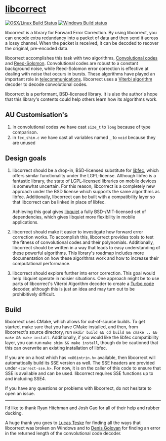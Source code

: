 [libcorrect](https://github.com/quiet/libcorrect)
===========
[![OSX/Linux Build Status](https://travis-ci.org/quiet/libcorrect.svg?branch=master)](https://travis-ci.org/quiet/libcorrect)
[![Windows Build status](https://ci.appveyor.com/api/projects/status/i3e84jmj00fa5my8/branch/master?svg=true)](https://ci.appveyor.com/project/brian-armstrong/libcorrect/branch/master)

libcorrect is a library for Forward Error Correction. By using libcorrect, you can encode extra redundancy into a packet of data and then send it across a lossy channel. When the packet is received, it can be decoded to recover the original, pre-encoded data.

libcorrect accomplishes this task with two algorithms, [Convolutional codes](https://en.wikipedia.org/wiki/Convolutional_code) and [Reed-Solomon](https://en.wikipedia.org/wiki/Reed%E2%80%93Solomon_error_correction). Convolutional codes are robust to a constant background noise, while Reed-Solomon error correction is effective at dealing with noise that occurs in bursts. These algorithms have played an important role in [telecommunications](https://en.wikipedia.org/wiki/Error_detection_and_correction#Deep-space_telecommunications). libcorrect uses a [Viterbi algorithm](https://en.wikipedia.org/wiki/Viterbi_algorithm) decoder to decode convolutional codes.

libcorrect is a performant, BSD-licensed library. It is also the author's hope that this library's contents could help others learn how its algorithms work.

AU Customisation's
------------------

1. In convolutional codes we have cast `size_t` to `long` because of type comparison.
2. in `fec_shim.c` we have cast all variables named `_` to `void` because they are unused 


Design goals
-----------

1. libcorrect should be a drop-in, BSD-licensed substitute for [libfec](http://www.ka9q.net/code/fec/), which offers similar functionality under the LGPL-license. Although libfec is a fantastic library, the state of LGPL-licensed libraries on mobile devices is somewhat uncertain. For this reason, libcorrect is a completely new approach under the BSD license which supports the same algorithms as libfec. Additionally, libcorrect can be built with a compatibility layer so that libcorrect can be linked in place of libfec.

    Achieving this goal gives [libquiet](https://github.com/quiet/quiet) a fully BSD-/MIT-licensed set of dependencies, which gives libquiet more flexibility in mobile applications.

2. libcorrect should make it easier to investigate how forward error correction works. To accomplish this, libcorrect provides tools to test the fitness of convolutional codes and their polynomials. Additionally, libcorrect should be written in a way that leads to easy understanding of these powerful algorithms. This library's roadmap includes more documentation on how these algorithms work and how to increase their computational performance.

3. libcorrect should explore further into error correction. This goal would help libquiet operate in noisier situations. One approach might be to use parts of libcorrect's Viterbi Algorithm decoder to create a [Turbo code](https://en.wikipedia.org/wiki/Turbo_code) decoder, although this is just an idea and may turn out to be prohibitively difficult.

Build
-----------
libcorrect uses CMake, which allows for out-of-source builds. To get started, make sure that you have CMake installed, and then, from libcorrect's source directory, run `mkdir build && cd build && cmake .. && make && make install`. Additionally, if you would like the libfec compatibility layer, you can run `make shim && make install`, though do be cautioned that this can overwrite an existing installation of libfec.

If you are on a host which has `<x86intrin.h>` available, then libcorrect will automatically build its SSE version as well. The SSE headers are provided under `<correct-sse.h>`. For now, it is on the caller of this code to ensure that SSE is available and can be used. libcorrect requires SSE functions up to and including SSE4.

If you have any questions or problems with libcorrect, do not hesitate to open an issue.

-----------
I'd like to thank Ryan Hitchman and Josh Gao for all of their help and rubber ducking.

A huge thank you goes to [Lucas Teske](https://github.com/racerxdl) for finding all the ways that libcorrect was broken on Windows and to [Denis Golovan](https://github.com/MageSlayer) for finding an error in the returned length of the convolutional code decoder.




